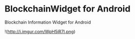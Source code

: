 BlockchainWidget for Android
================

Blockchain Information Widget for Android

!(http://i.imgur.com/WpH5iR7l.png)
